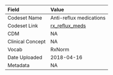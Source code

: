 |Field            |Value                   |
|:----------------|:-----------------------|
|Codeset Name     |Anti-reflux medications |
|Codeset Link     |[rx_reflux_meds](https://github.com/PEDSnet/Variable-Dictionary/blob/main/drug/rx_reflux_meds.csv)|
|CDM              |NA                      |
|Clinical Concept |NA                      |
|Vocab            |RxNorm                  |
|Date Uploaded    |2018-04-16              |
|Metadata         |NA                      |
